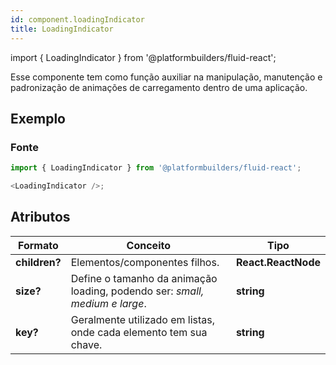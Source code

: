 ```yaml
---
id: component.loadingIndicator
title: LoadingIndicator
---
```


<!-- Component declaration begin -->

import { LoadingIndicator } from '@platformbuilders/fluid-react';

<!-- Component declaration end -->

<!-- Documentation begin -->

Esse componente tem como função auxiliar na manipulação, manutenção e padronização de animações de carregamento dentro de uma aplicação.

## Exemplo

<LoadingIndicator/>

### Fonte

```javascript
import { LoadingIndicator } from '@platformbuilders/fluid-react';

<LoadingIndicator />;
```

## Atributos

| Formato       | Conceito                                                                    | Tipo                |
| ------------- | --------------------------------------------------------------------------- | ------------------- |
| **children?** | Elementos/componentes filhos.                                               | **React.ReactNode** |
| **size?**     | Define o tamanho da animação loading, podendo ser: _small, medium e large_. | **string**          |
| **key?**      | Geralmente utilizado em listas, onde cada elemento tem sua chave.           | **string**          |

<!-- Documentation end -->
